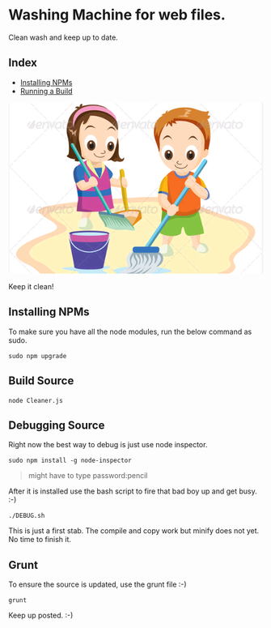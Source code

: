 # Washing Machine for web files.

Clean wash and keep up to date.



## Index
- [Installing NPMs](#installing-npms)
- [Running a Build](#build-source)




![alt text](/images/cleaners.png "Washing it up baby!")
 

Keep it clean!


## Installing NPMs

To make sure you have all the node modules, run the below command as sudo. 

	sudo npm upgrade


## Build Source 
	node Cleaner.js



## Debugging Source 
Right now the best way to debug is just use node inspector.

	sudo npm install -g node-inspector

> might have to type password:pencil

After it is installed use the bash script to fire that bad boy up and get busy. :-)
	
	./DEBUG.sh



This is just a first stab. The compile and copy work but minify does not yet. No time to finish it.


## Grunt
To ensure the source is updated, use the grunt file :-)
	
	grunt

Keep up posted. :-)
